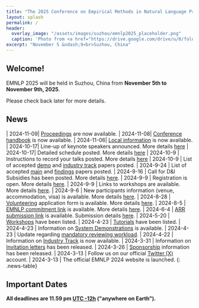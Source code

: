 ```yaml
---
title: "The 2025 Conference on Empirical Methods in Natural Language Processing"
layout: splash
permalink: /
header:
  overlay_image: "/assets/images/suzhou/emnlp2025_placeholder.png"
  caption: 'Photo from <a href="https://drive.google.com/drive/u/0/folders/10XXSEjTNDmrwU0tqL58la1n3YlE-g4V8">EMNLP 2024 Website Image.png</a> '
excerpt: "November 5 &ndash;9<br>Suzhou, China"
---
```


## Welcome!
EMNLP 2025 will be held in Suzhou, China from **November 5th to November 9th, 2025**.

Please check back later for more details.


## News
<style>
.news-table { font-size: .9em; table-layout: fixed; }
.news-table tr td:nth-child(1) { font-weight: bold; width: 10em; }
</style>
| 2024-11-09| [Proceedings](https://aclanthology.org/events/emnlp-2024/) are now available.
| 2024-11-08| [Conference handbook](https://github.com/acl-org/emnlp-2024/raw/refs/heads/main/downloads/EMNLP_2024_Handbook_digital.pdf) is now available.
| 2024-11-06| [Local information](https://docs.google.com/document/d/1VuQIOj0a19D1eBzLSnzZbCFsPVvwu4zCQzHUdLvj7HQ/edit?tab=t.0#heading=h.41vfahy7mi7u) is now available.
| 2024-10-17| Line-up of keynote speakers announced. More details [here](/program/keynotes)
| 2024-10-17| Detailed schedule posted. More details [here](/program) 
| 2024-10-9 | Instructions to record your talks posted. More details [here](/participants)
| 2024-10-9 | List of accepted [demo](/program/demo) and [industry track](/program/industry) papers posted. 
| 2024-9-24 | List of accepted [main](/program/accepted_main_conference) and [findings](/program/accepted_findings) papers posted. 
| 2024-9-16 | Call for D&I Subsidies has been posted. More details [here](/calls/subsidies).
| 2024-9-9 | Registration is open. More details [here](/registration).
| 2024-9-9 | Links to workshops are available. More details [here](/program/workshops).
| 2024-9-6 | New participants information (venue, accommodation, visa) is available. More details [here](/participants).
| 2024-8-28 | [Volunteering](https://forms.gle/2kVSJGP6NLuXMgnv7) application form is available. More details [here](/volunteers).
| 2024-8-5 | [EMNLP commitment link](https://openreview.net/group?id=EMNLP/2024/Conference) is available. More details [here](calls/main_conference_papers).
| 2024-6-4 | [ARR submission link](https://openreview.net/group?id=aclweb.org/ACL/ARR/2024/June#tab-your-consoles) is available. Submission details [here](calls/main_conference_papers).
| 2024-5-20 | [Workshops](program/workshops) have been listed.
| 2024-4-23 | [Tutorials](program/tutorials) have been listed.
| 2024-4-23 | Information on [System Demonstrations](calls/demos) is available.
| 2024-4-23 | Update regarding [mandatory reviewing workload](calls/main_conference_papers/#mandatory-reviewing-workload-new).
| 2024-4-22 | Information on [Industry Track](/calls/industry_track) is now available.
| 2024-3-31 | Information on [Invitation letters](/participants/#invitation-letters) has been released.
| 2024-3-26 | [Sponsorship](/sponsors/) information has been released.
| 2024-3-13 | Follow us on our official [Twitter (X)](https://twitter.com/emnlpmeeting) account.
| 2024-3-13 | The official EMNLP 2024 website is launched.
{: .news-table}

<!-- ## BLOG POSTS 

<style>
.news-table { font-size: .9em; table-layout: fixed;}
.news-table tr td:nth-child(1) { font-weight: bold; width: 10em; }
</style>
| 2024-3-17 | [EMNLP 2024 Blog](/blog/)
{: .news-table}
 -->
<!-- [Older BLOG POSTS](/blog/){: .btn .btn--info}
{: .text-center} -->


## Important Dates
<b>All deadlines are 11.59 pm <a target="_blank" href="https://www.timeanddate.com/time/zone/timezone/utc-12">UTC -12h</a> ("anywhere on Earth").</b>

<!--
### Main Conference Papers
<style>
.news-table { font-size: .9em; table-layout: fixed;}
.news-table tr td:nth-child(1) { font-weight: bold; width: 10em; }
</style>
| ARR submission deadline (long & short papers) | June 15, 2024
| Commitment deadline for EMNLP 2024 | August 20, 2024
| Notification of acceptance (long & short papers) | September 20, 2024
| Camera-ready papers due (long & short) | October 3, 2024
| Main Conference | November 12-14, 2024
| Workshops and Tutorials | November 15-16, 2024
{: .news-table}


